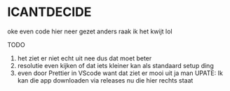 # ICANTDECIDE
oke even code hier neer gezet anders raak ik het kwijt lol

TODO
1. het ziet er niet echt uit nee dus dat moet beter
2. resolutie even kijken of dat iets kleiner kan als standaard setup ding
3. even door Prettier in VScode want  dat ziet er mooi uit ja man
UPATE:
Ik kan die app downloaden via releases nu die hier rechts staat
